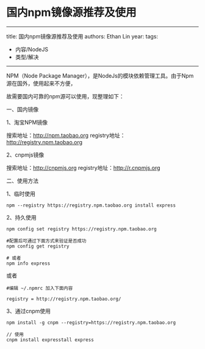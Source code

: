 

# 国内npm镜像源推荐及使用


---
title: 国内npm镜像源推荐及使用
authors: Ethan Lin
year:
tags:
  - 内容/NodeJS 
  - 类型/解决 
---



NPM（Node Package Manager），是NodeJs的模块依赖管理工具。由于Npm源在国外，使用起来不方便，

故需要国内可靠的npm源可以使用，现整理如下：

一、国内镜像

1、淘宝NPM镜像

搜索地址：http://npm.taobao.org
registry地址：http://registry.npm.taobao.org

2、cnpmjs镜像

搜索地址：http://cnpmjs.org
registry地址：http://r.cnpmjs.org

二、使用方法

1、临时使用

```
npm --registry https://registry.npm.taobao.org install express
```

2、持久使用



```
npm config set registry https://registry.npm.taobao.org

#配置后可通过下面方式来验证是否成功
npm config get registry

# 或者
npm info express
```

或者

```
#编辑 ~/.npmrc 加入下面内容

registry = http://registry.npm.taobao.org/
```

3、通过cnpm使用

```
npm install -g cnpm --registry=https://registry.npm.taobao.org

// 使用
cnpm install expresstall express
```